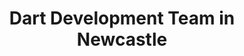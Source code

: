 ---
title: Dart Development Team in Newcastle
permalink: /landings/locations/newcastle/developer/dart
technology: Dart
location: Newcastle
---